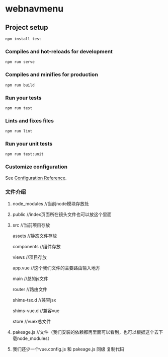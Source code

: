 # webnavmenu

## Project setup
```
npm install test
```

### Compiles and hot-reloads for development
```
npm run serve
```

### Compiles and minifies for production
```
npm run build
```

### Run your tests
```
npm run test
```

### Lints and fixes files
```
npm run lint
```

### Run your unit tests
```
npm run test:unit
```

### Customize configuration
See [Configuration Reference](https://cli.vuejs.org/config/).

### 文件介绍
  1.   node_modules //当前node模块存放处
  2.   public //index页面所在镜头文件也可以放这个里面
  3.   src //当前项目存放

          assets //静态文件存放

          components //组件存放

          views //项目存放

          app.vue //这个我们文件的主要路由输入地方

          main //总的js文件

          router //路由文件

          shims-tsx.d //兼容jsx

          shims-vue.d //兼容vue

          store //vuex总文件
          
  4.   pakeage.js //文件（我们安装的依赖都再里面可以看到，也可以根据这个去下载node_modules）
  5.   我们还少一个vue.config.js 和 pakeage.js 同级
  复制代码
